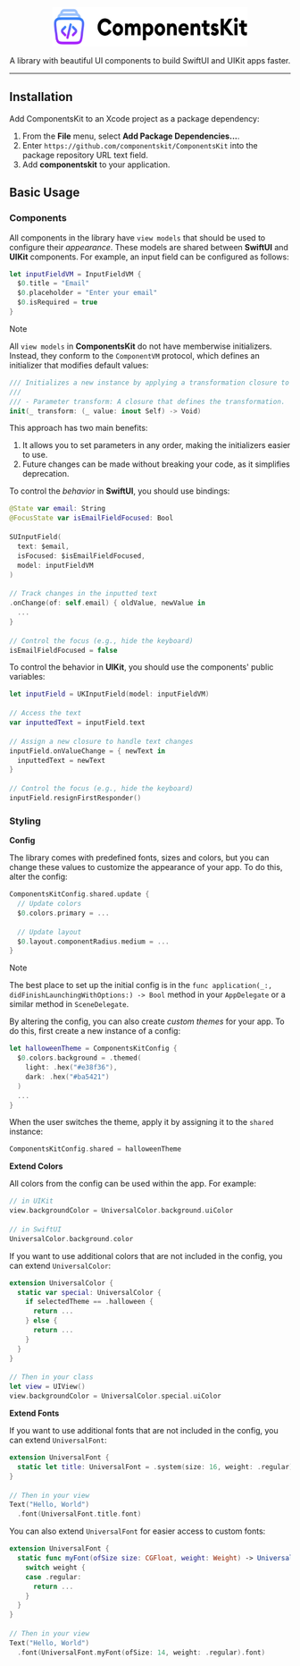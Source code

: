 <p align="center">
  <a href="https://componentskit.io" target="_blank">
    <picture>
      <source media="(prefers-color-scheme: dark)" srcset="https://raw.githubusercontent.com/componentskit/ComponentsKit/HEAD/.github/logo-dark.svg">
      <source media="(prefers-color-scheme: light)" srcset="https://raw.githubusercontent.com/componentskit/ComponentsKit/HEAD/.github/logo-light.svg">
      <img alt="ComponentsKit" src="https://raw.githubusercontent.com/componentskit/ComponentsKit/HEAD/.github/logo-light.svg" width="350" height="70" style="max-width: 100%;">
    </picture>
  </a>
</p>

<p align="center">
  A library with beautiful UI components to build SwiftUI and UIKit apps faster.
</p>

---

## Installation

Add ComponentsKit to an Xcode project as a package dependency:

1. From the **File** menu, select **Add Package Dependencies...**.
2. Enter `https://github.com/componentskit/ComponentsKit` into the package repository URL text field.
3. Add **componentskit** to your application.

## Basic Usage

### Components

All components in the library have `view models` that should be used to configure their *appearance*. These models are shared between **SwiftUI** and **UIKit** components. For example, an input field can be configured as follows:

```swift
let inputFieldVM = InputFieldVM {
  $0.title = "Email"
  $0.placeholder = "Enter your email"
  $0.isRequired = true
}
```

> [!Note] 
> All `view models` in **ComponentsKit** do not have memberwise initializers. Instead, they conform to the `ComponentVM` protocol, which defines an initializer that modifies default values:
> ```swift
> /// Initializes a new instance by applying a transformation closure to the default values.
> ///
> /// - Parameter transform: A closure that defines the transformation.
> init(_ transform: (_ value: inout Self) -> Void)
> ```
> This approach has two main benefits:
> 1. It allows you to set parameters in any order, making the initializers easier to use.
> 2. Future changes can be made without breaking your code, as it simplifies deprecation.

To control the *behavior* in **SwiftUI**, you should use bindings:

```swift
@State var email: String
@FocusState var isEmailFieldFocused: Bool

SUInputField(
  text: $email,
  isFocused: $isEmailFieldFocused,
  model: inputFieldVM
)

// Track changes in the inputted text
.onChange(of: self.email) { oldValue, newValue in
  ...
}

// Control the focus (e.g., hide the keyboard)
isEmailFieldFocused = false
```

To control the behavior in **UIKit**, you should use the components' public variables:

```swift
let inputField = UKInputField(model: inputFieldVM)

// Access the text
var inputtedText = inputField.text

// Assign a new closure to handle text changes
inputField.onValueChange = { newText in
  inputtedText = newText
}

// Control the focus (e.g., hide the keyboard)
inputField.resignFirstResponder()
```

### Styling

**Config**

The library comes with predefined fonts, sizes and colors, but you can change these values to customize the appearance of your app. To do this, alter the config:

```swift
ComponentsKitConfig.shared.update {
  // Update colors
  $0.colors.primary = ...
  
  // Update layout
  $0.layout.componentRadius.medium = ...
}
```

> [!Note] 
> The best place to set up the initial config is in the `func application(_:, didFinishLaunchingWithOptions:) -> Bool` method in your `AppDelegate` or a similar method in `SceneDelegate`.

By altering the config, you can also create *custom themes* for your app. To do this, first create a new instance of a config:

```swift
let halloweenTheme = ComponentsKitConfig {
  $0.colors.background = .themed(
    light: .hex("#e38f36"),
    dark: .hex("#ba5421")
  )
  ...
}
```

When the user switches the theme, apply it by assigning it to the `shared` instance: 

```swift
ComponentsKitConfig.shared = halloweenTheme
```

**Extend Colors**

All colors from the config can be used within the app. For example:

```swift
// in UIKit
view.backgroundColor = UniversalColor.background.uiColor

// in SwiftUI
UniversalColor.background.color
```

If you want to use additional colors that are not included in the config, you can extend `UniversalColor`:

```swift
extension UniversalColor {
  static var special: UniversalColor {
    if selectedTheme == .halloween {
      return ...
    } else {
      return ...
    }
  }
}

// Then in your class
let view = UIView()
view.backgroundColor = UniversalColor.special.uiColor
```

**Extend Fonts**

If you want to use additional fonts that are not included in the config, you can extend `UniversalFont`:

```swift
extension UniversalFont {
  static let title: UniversalFont = .system(size: 16, weight: .regular)
}

// Then in your view
Text("Hello, World")
  .font(UniversalFont.title.font)
```

You can also extend `UniversalFont` for easier access to custom fonts:

```swift
extension UniversalFont {
  static func myFont(ofSize size: CGFloat, weight: Weight) -> UniversalFont {
    switch weight {
    case .regular:
      return ...
    }
  }
}

// Then in your view
Text("Hello, World")
  .font(UniversalFont.myFont(ofSize: 14, weight: .regular).font)
```
